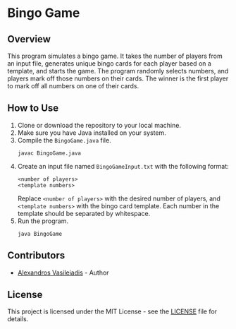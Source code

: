 # Bingo Game

## Overview
This program simulates a bingo game. It takes the number of players from an input file, generates unique bingo cards for each player based on a template, and starts the game. The program randomly selects numbers, and players mark off those numbers on their cards. The winner is the first player to mark off all numbers on one of their cards.

## How to Use
1. Clone or download the repository to your local machine.
2. Make sure you have Java installed on your system.
3. Compile the `BingoGame.java` file.
   ```
   javac BingoGame.java
   ```
4. Create an input file named `BingoGameInput.txt` with the following format:
   ```
   <number of players>
   <template numbers>
   ```
   Replace `<number of players>` with the desired number of players, and `<template numbers>` with the bingo card template. Each number in the template should be separated by whitespace.
5. Run the program.
   ```
   java BingoGame
   ```

## Contributors
- [Alexandros Vasileiadis](https://github.com/yourusername) - Author

## License
This project is licensed under the MIT License - see the [LICENSE](LICENSE) file for details.
